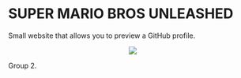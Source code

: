 
# SUPER MARIO BROS UNLEASHED
Small website that allows you to preview a GitHub profile.

<p align="center">
  <img src="https://user-images.githubusercontent.com/50048787/175934178-6d6eda02-d022-433b-905c-e84a90c80cc2.gif">
</p>

Group 2.
